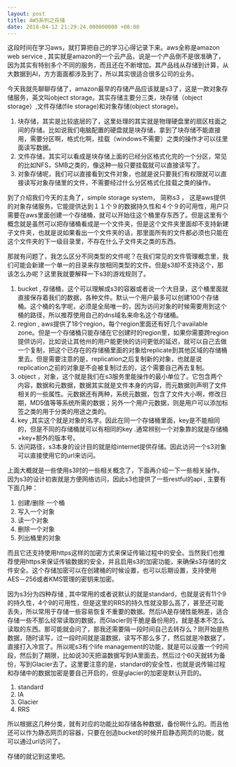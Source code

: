 ```yaml
---
layout: post
title: AWS系列之存储
date: 2018-04-12 21:29:24.000000000 +08:00
---
```


这段时间在学习aws，就打算把自己的学习心得记录下来。aws全称是amazon web service , 其实就是amazon的一个云产品，说是一个产品倒不是很准确了，因为其实有特别多个不同的服务，而且还在不断增加。其产品线从存储到计算，从大数据到AI，方方面面都涉及到了，所以其实很适合很多公司的业务。

今天我就先聊聊存储了，amazon最早的存储产品应该就是s3了，这是一款对象存储服务，英文叫object storage。其实存储主要分三类，块存储（object storage）,文件存储(file storage)和对象存储(object storage)。

1. 块存储，其实是比较底层的了，这里处理的其实就是物理硬盘里的扇区柱面之间的存储。比如说我们电脑配置的硬盘就是块存储，拿到了块存储不能直接用，需要分区啊，格式化啊，挂载（windows不需要）之类的操作才可以往里面读写数据。
2. 文件存储，其实可以看成是块存储上面的已经分区格式化完的一个分区，常见的比如NFS，SMB之类的，像这种一般只要挂载就可以直接读写了。
3. 对象存储呢，我们可以直接看到文件对象，也就是说只要我们有权限就可以直接读写对象存储里的文件，不需要经过什么分区格式化挂载之类的操作。

到了介绍我们今天的主角了，simple storage system， 简称s3 ， 这是aws提供的对象存储服务。它能提供达到１１个９的数据持久性和４个９的可用性，用户只需要在aws里面创建一个存储桶，就可以开始往这个桶里存东西了。但是这里有个概念就是虽然可以把存储桶看成是一个文件夹，但是这个文件夹里面却不支持新建子文件夹，也就是说如果看出一个文件夹的话，那里面所有的文件都必须也只能在这个文件夹的下一级目录里，不存在什么子文件夹之类的东西。

那就有问题了，我怎么区分不同类型的文件呢？在我们常见的文件管理概念里，我们可能会新建一个单一的目录来存放相同类型的文件。但是s3却不支持这个，那该怎么办呢？这里我就要解释一下s3的游戏规则了。

1. bucket , 存储桶，这个可以理解成s3的容器或者说一个大目录，这个桶里面就直接保存着我们的数据，各种文件。默认一个用户最多可以创建100个存储桶。这个桶的名字呢，必须是全局唯一的，因为访问对象的时候需要用到这个桶的路径，所以推荐使用自己的dns域名来命名这个存储桶。
2. region , aws提供了18个region，每个region里面还有好几个available zone。但是一个存储桶只能存储在它创建时的region里，如果你需要跨region提供访问，比如说让其他州的用户能更快的访问更低的延迟，就可以自己去做一个复制，把这个已存在的存储桶里面的对象给replicate到其他区域的存储桶里去。但是需要注意的是，replication之后复制新的对象，也就是说replication之前的对象是不会被复制过去的，这个需要自己再去复制。
3. object ，对象，这个就是我们在s3服务里能操作的最小单位了。它包含两个内容，数据和元数据，数据其实就是文件本身的内容，而元数据则声明了文件相关的一些属性。元数据还有两种，系统元数据，包含了文件大小啊，修改日期，MD5值等等系统所需的数据；另外一个用户元数据，则是用户可以添加标签之类的用于分类的用途之类的。
4. key ,其实这个就是对象的名字。因此在同一个存储桶里面，key是不能相同的，但是不同的存储桶就可以有相同的key .通常辨别一个对象靠的就是存储桶+key+额外的版本号。
5. 访问路径，s3本身的设计目的就是给internet提供存储。因此访问一个s3对象可以直接使用它的url来访问。

上面大概就是一些使用s3时的一些相关概念了，下面再介绍一下一些相关操作。因为s3的设计初衷就是方便网络访问，因此s3也提供了一些restful的api , 主要有下面几种：

1. 创建/删除 一个桶
2. 写入一个对象
3. 读一个对象
4. 删除一个对象
5. 列出桶里的对象

而且它还支持使用https这样的加密方式来保证传输过程中的安全。当然我们也推荐使用https来保证传输数据的安全，并且启用s3的加密功能，来确保s3存储的文件安全。这个存储加密可以在创建桶的时候设置，也可以后期设置，支持使用  AES－256或者KMS管理的密钥来加密。

因为s3分为四种存储 , 其中常用的或者说默认的就是standard，也就是说有11个9的持久性，4个9的可用性，但是这里的RRS的持久性就没那么高了，甚至还可能丢失，所以常用于存储一些容易恢复不重要的数据。然后IA是存储性能稍差，适合存储一些不那么经常读取的数据，而Glacier则干脆是备份用的，就是基本不怎么读取的东西。那可能就会问了，那我还需要隔一段时间自己去转存么？刚开始是热数据，随时读写，过一段时间就是温数据，读写不那么多了，然后就是冷数据了，直接打入冷宫了。所以呢s3有个life management的功能，就是可以设置一个时间段，然后到了期限，比如说30天把温数据写到IA里面去，然后过个60天就转为备份，写到Glacier去了。这里要注意的是，standard的安全性，也就是说传输过程和存储中的数据加密是要自己开启的，但是glacier的加密是默认开启的。

1. standard
2. IA
3. Glacier
4. RRS

所以根据这几种分类，就有对应的功能比如存储各种数据，备份啊什么的。而且他还可以作为静态网页的容器，只要在创造bucket的时候开启静态网页的功能，就可以通过url访问了。

存储的就记到这里吧。